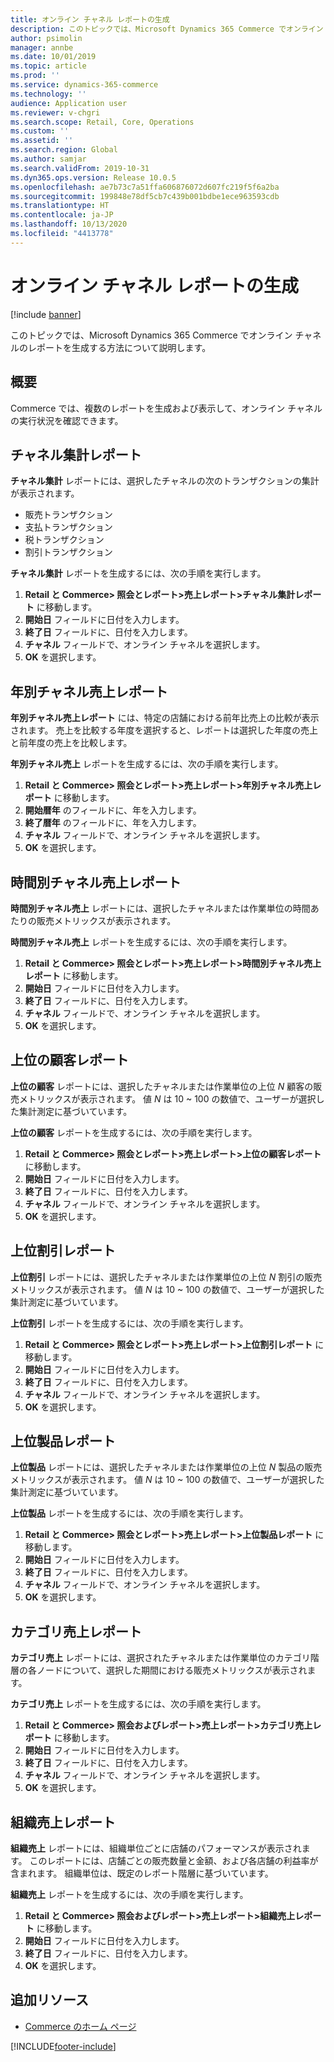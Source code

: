 ```yaml
---
title: オンライン チャネル レポートの生成
description: このトピックでは、Microsoft Dynamics 365 Commerce でオンライン チャネルのレポートを生成する方法について説明します。
author: psimolin
manager: annbe
ms.date: 10/01/2019
ms.topic: article
ms.prod: ''
ms.service: dynamics-365-commerce
ms.technology: ''
audience: Application user
ms.reviewer: v-chgri
ms.search.scope: Retail, Core, Operations
ms.custom: ''
ms.assetid: ''
ms.search.region: Global
ms.author: samjar
ms.search.validFrom: 2019-10-31
ms.dyn365.ops.version: Release 10.0.5
ms.openlocfilehash: ae7b73c7a51ffa606876072d607fc219f5f6a2ba
ms.sourcegitcommit: 199848e78df5cb7c439b001bdbe1ece963593cdb
ms.translationtype: HT
ms.contentlocale: ja-JP
ms.lasthandoff: 10/13/2020
ms.locfileid: "4413778"
---
```

# <a name="generate-online-channel-reports"></a>オンライン チャネル レポートの生成


[!include [banner](includes/banner.md)]

このトピックでは、Microsoft Dynamics 365 Commerce でオンライン チャネルのレポートを生成する方法について説明します。

## <a name="overview"></a>概要

Commerce では、複数のレポートを生成および表示して、オンライン チャネルの実行状況を確認できます。

## <a name="channel-summary-report"></a>チャネル集計レポート

**チャネル集計** レポートには、選択したチャネルの次のトランザクションの集計が表示されます。

- 販売トランザクション
- 支払トランザクション
- 税トランザクション
- 割引トランザクション

**チャネル集計** レポートを生成するには、次の手順を実行します。

1. **Retail と Commerce\> 照会とレポート\>売上レポート\>チャネル集計レポート** に移動します。
1. **開始日** フィールドに日付を入力します。
1. **終了日** フィールドに、日付を入力します。
1. **チャネル** フィールドで、オンライン チャネルを選択します。
1. **OK** を選択します。
 
## <a name="channel-sales-by-year-report"></a>年別チャネル売上レポート 

**年別チャネル売上レポート** には、特定の店舗における前年比売上の比較が表示されます。 売上を比較する年度を選択すると、レポートは選択した年度の売上と前年度の売上を比較します。

**年別チャネル売上** レポートを生成するには、次の手順を実行します。

1. **Retail と Commerce\> 照会とレポート\>売上レポート\>年別チャネル売上レポート** に移動します。
1. **開始暦年** のフィールドに、年を入力します。
1. **終了暦年** のフィールドに、年を入力します。
1. **チャネル** フィールドで、オンライン チャネルを選択します。
1. **OK** を選択します。

## <a name="channel-sales-by-hour-report"></a>時間別チャネル売上レポート

**時間別チャネル売上** レポートには、選択したチャネルまたは作業単位の時間あたりの販売メトリックスが表示されます。

**時間別チャネル売上** レポートを生成するには、次の手順を実行します。

1. **Retail と Commerce\> 照会とレポート\>売上レポート\>時間別チャネル売上レポート** に移動します。
1. **開始日** フィールドに日付を入力します。
1. **終了日** フィールドに、日付を入力します。
1. **チャネル** フィールドで、オンライン チャネルを選択します。
1. **OK** を選択します。

## <a name="top-customers-report"></a>上位の顧客レポート

**上位の顧客** レポートには、選択したチャネルまたは作業単位の上位 *N* 顧客の販売メトリックスが表示されます。 値 *N* は 10 ~ 100 の数値で、ユーザーが選択した集計測定に基づいています。

**上位の顧客** レポートを生成するには、次の手順を実行します。

1. **Retail と Commerce\> 照会とレポート\>売上レポート\>上位の顧客レポート** に移動します。
1. **開始日** フィールドに日付を入力します。
1. **終了日** フィールドに、日付を入力します。
1. **チャネル** フィールドで、オンライン チャネルを選択します。
1. **OK** を選択します。

## <a name="top-discounts-report"></a>上位割引レポート

**上位割引** レポートには、選択したチャネルまたは作業単位の上位 *N* 割引の販売メトリックスが表示されます。 値 *N* は 10 ~ 100 の数値で、ユーザーが選択した集計測定に基づいています。

**上位割引** レポートを生成するには、次の手順を実行します。

1. **Retail と Commerce\> 照会とレポート\>売上レポート\>上位割引レポート** に移動します。
1. **開始日** フィールドに日付を入力します。
1. **終了日** フィールドに、日付を入力します。
1. **チャネル** フィールドで、オンライン チャネルを選択します。
1. **OK** を選択します。

## <a name="top-products-report"></a>上位製品レポート

**上位製品** レポートには、選択したチャネルまたは作業単位の上位 *N* 製品の販売メトリックスが表示されます。 値 *N* は 10 ~ 100 の数値で、ユーザーが選択した集計測定に基づいています。

**上位製品** レポートを生成するには、次の手順を実行します。

1. **Retail と Commerce\> 照会とレポート\>売上レポート\>上位製品レポート** に移動します。
1. **開始日** フィールドに日付を入力します。
1. **終了日** フィールドに、日付を入力します。
1. **チャネル** フィールドで、オンライン チャネルを選択します。
1. **OK** を選択します。

## <a name="category-sales-report"></a>カテゴリ売上レポート

**カテゴリ売上** レポートには、選択されたチャネルまたは作業単位のカテゴリ階層の各ノードについて、選択した期間における販売メトリックスが表示されます。

**カテゴリ売上** レポートを生成するには、次の手順を実行します。

1. **Retail と Commerce\> 照会およびレポート\>売上レポート\>カテゴリ売上レポート** に移動します。
1. **開始日** フィールドに日付を入力します。
1. **終了日** フィールドに、日付を入力します。
1. **チャネル** フィールドで、オンライン チャネルを選択します。
1. **OK** を選択します。

## <a name="organization-sales-report"></a>組織売上レポート

**組織売上** レポートには、組織単位ごとに店舗のパフォーマンスが表示されます。 このレポートには、店舗ごとの販売数量と金額、および各店舗の利益率が含まれます。 組織単位は、既定のレポート階層に基づいています。

**組織売上** レポートを生成するには、次の手順を実行します。

1. **Retail と Commerce\> 照会およびレポート\>売上レポート\>組織売上レポート** に移動します。
1. **開始日** フィールドに日付を入力します。
1. **終了日** フィールドに、日付を入力します。
1. **OK** を選択します。

## <a name="additional-resources"></a>追加リソース

- [Commerce のホーム ページ](../retail/index.md)


[!INCLUDE[footer-include](../includes/footer-banner.md)]
